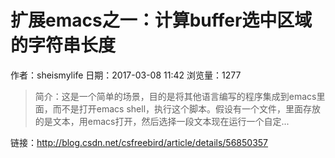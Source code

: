 # 扩展emacs之一：计算buffer选中区域的字符串长度
作者：sheismylife
日期：2017-03-08 11:42
浏览量：1277
> 简介：这是一个简单的场景，目的是将其他语言编写的程序集成到emacs里面，而不是打开emacs shell，执行这个脚本。假设有一个文件，里面存放的是文本，用emacs打开，然后选择一段文本现在运行一个自定...

 链接：http://blog.csdn.net/csfreebird/article/details/56850357
